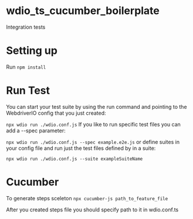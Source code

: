 # wdio_ts_cucumber_boilerplate
Integration tests

# Setting up
Run 
`npm install`

# Run Test
You can start your test suite by using the run command and pointing to the WebdriverIO config that you just created:

`npx wdio run ./wdio.conf.js`
If you like to run specific test files you can add a --spec parameter:

`npx wdio run ./wdio.conf.js --spec example.e2e.js`
or define suites in your config file and run just the test files defined by in a suite:

`npx wdio run ./wdio.conf.js --suite exampleSuiteName`

# Cucumber 

To generate steps sceleton
`npx cucumber-js path_to_feature_file`

After you created steps file you should specify path to it in wdio.conf.ts
